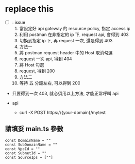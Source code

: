 # replace this

- [ ] : issue
  1. 當設定好 api gateway 的 resource policy, 指定 access ip
  2. 利用 postman 在非指定的 ip 下, request api, 會得到 403
  3. 切換到指定 ip 下, 再 request 一次, 還是得到 403
  4. 方法一
    1. 將 postman request header 中的 Host 取消勾選
    2. request 一次 api, 得到 404
    3. 將 Host 勾選
    4. request, 得到 200
  5. 方法二
    1. 等待 五 分鐘左右, 可以得到 200
- 只要得到一次 403, 就必須用以上方法, 才能正常呼叫 api 


- api
  - curl -X POST https://{your-domain}/mytest

## 請填妥 main.ts 參數

```
const DomainName = ""
const SubDomainName = ""
const VpcId = ""
const SubnetId = ""
const SourceIps = [""]
```
